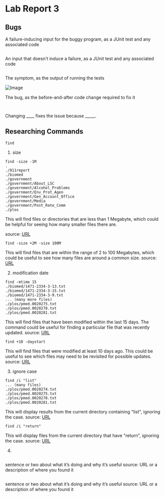 # Lab Report 3
## Bugs

A failure-inducing input for the buggy program, as a JUnit test and any associated code
```

```

An input that doesn't induce a failure, as a JUnit test and any associated code
```

```

The symptom, as the output of running the tests

![Image]()

The bug, as the before-and-after code change required to fix it
```

```
```

```
Changing ____ fixes the issue because _____.

## Researching Commands
`find`
1) size
```
find -size -1M
.
./911report
./biomed
./government
./government/About_LSC
./government/Alcohol_Problems
./government/Env_Prot_Agen
./government/Gen_Account_Office
./government/Media
./government/Post_Rate_Comm
./plos
```
This will find files or directories that are less than 1 Megabyte, which could be helpful for seeing how many smaller files there are.

source: [URL](https://linuxize.com/post/how-to-find-files-in-linux-using-the-command-line/)

```
find -size +2M -size 100M
```
This will find files that are within the range of 2 to 100 Megabytes, which could be useful to see how many files are around a common size.
source: [URL](https://linuxize.com/post/how-to-find-files-in-linux-using-the-command-line/)

2) modification date
```
find -mtime 15
./biomed/1471-2334-3-13.txt
./biomed/1471-2334-3-15.txt
./biomed/1471-2334-3-9.txt
... (many more files)
./plos/pmed.0020275.txt
./plos/pmed.0020278.txt
./plos/pmed.0020281.txt
```
This will find files that have been modified within the last 15 days. The command could be useful for finding a particular file that was recently updated.
source: [URL](https://linuxize.com/post/how-to-find-files-in-linux-using-the-command-line/)

```
find +10 -daystart
```
This will find files that were modified at least 10 days ago. This could be useful to see which files may need to be revisited for possible updates.
source: [URL](https://linuxize.com/post/how-to-find-files-in-linux-using-the-command-line/)

3) ignore case
```
find /i "list"
... (many files)
./plos/pmed.0020274.txt
./plos/pmed.0020275.txt
./plos/pmed.0020278.txt
./plos/pmed.0020281.txt
```
This will display results from the current directory containing "list", ignoring the case.
source: [URL](https://learn.microsoft.com/en-us/windows-server/administration/windows-commands/find)

```
find /i "return"
```
This will display files from the current directory that have "return", ignoring the case.
source: [URL](https://learn.microsoft.com/en-us/windows-server/administration/windows-commands/find)

4) 
```

```
sentence or two about what it’s doing and why it’s useful
source: URL or a description of where you found it

```

```
sentence or two about what it’s doing and why it’s useful
source: URL or a description of where you found it
